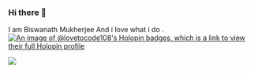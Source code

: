 ### Hi there 👋
I am Biswanath Mukherjee
And i love what i do .
[![An image of @lovetocode108's Holopin badges, which is a link to view their full Holopin profile](https://holopin.me/lovetocode108)](https://holopin.io/@lovetocode108)

<p>
  <img align="center" src="https://encrypted-tbn0.gstatic.com/images?q=tbn:ANd9GcSdlrTIx-7saiAZDHLpTLjFYtQqWNJD_NcbfQ5lDQKsuw&s" >
</p>

<!--
**love-to-code108/love-to-code108** is a ✨ _special_ ✨ repository because its `README.md` (this file) appears on your GitHub profile.

Here are some ideas to get you started:

- 🔭 I’m currently working on ...
- 🌱 I’m currently learning ...
- 👯 I’m looking to collaborate on ...
- 🤔 I’m looking for help with ...
- 💬 Ask me about ...
- 📫 How to reach me: ...
- 😄 Pronouns: ...
- ⚡ Fun fact: ...
-->
